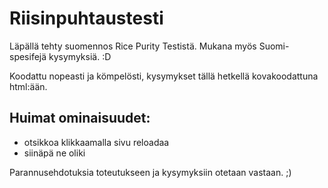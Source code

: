 # Riisinpuhtaustesti
Läpällä tehty suomennos Rice Purity Testistä. Mukana myös Suomi-spesifejä kysymyksiä. :D

Koodattu nopeasti ja kömpelösti, kysymykset tällä hetkellä kovakoodattuna html:ään. 

## Huimat ominaisuudet:

- otsikkoa klikkaamalla sivu reloadaa
- siinäpä ne oliki

Parannusehdotuksia toteutukseen ja kysymyksiin otetaan vastaan. ;)
